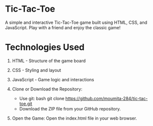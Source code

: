# Tic-Tac-Toe
A simple and interactive Tic-Tac-Toe game built using HTML, CSS, and JavaScript. Play with a friend and enjoy the classic game!

# Technologies Used
1. HTML - Structure of the game board  
2. CSS - Styling and layout  
3. JavaScript - Game logic and interactions 

1. Clone or Download the Repository:
   - Use git: bash git clone https://github.com/moumita-284/tic-tac-toe.git
   - Download the ZIP file from your GitHub repository.

2. Open the Game:
Open the index.html file in your web browser.
